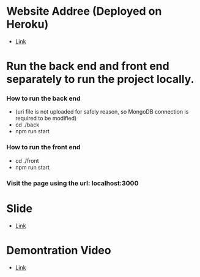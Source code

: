 # Website Addree (Deployed on Heroku)
- [Link](https://health-manager-project3.herokuapp.com/)

# Run the back end and front end separately to run the project locally.
### How to run the back end
- (uri file is not uploaded for safely reason, so MongoDB connection is required to be modified)
- cd ./back
- npm run start
### How to run the front end
- cd ./front
- npm run start
### Visit the page using the url: localhost:3000

# Slide
- [Link](https://docs.google.com/presentation/d/1og3y_dVyThPHd5B_x0bt6AuC9UROvS3RqOqrtM-Wchk/edit?usp=sharing)

# Demontration Video
- [Link](https://youtu.be/_TAeEvPk3M4)
